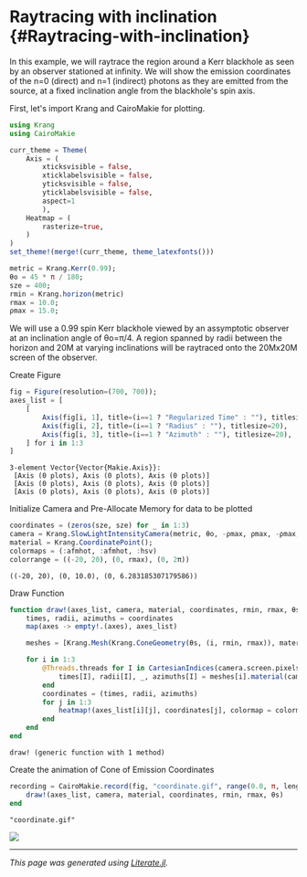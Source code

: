 


# Raytracing with inclination {#Raytracing-with-inclination}

In this example, we will raytrace the region around a Kerr blackhole as seen by an observer stationed at infinity. We will show the emission coordinates of the n=0 (direct) and n=1 (indirect) photons as they are emitted from the source, at a fixed inclination angle from the blackhole's spin axis.

First, let's import Krang and CairoMakie for plotting.

```julia
using Krang
using CairoMakie

curr_theme = Theme(
    Axis = (
        xticksvisible = false,
        xticklabelsvisible = false,
        yticksvisible = false,
        yticklabelsvisible = false,
        aspect=1
        ),
    Heatmap = (
        rasterize=true,
    )
)
set_theme!(merge!(curr_theme, theme_latexfonts()))

metric = Krang.Kerr(0.99);
θo = 45 * π / 180;
sze = 400;
rmin = Krang.horizon(metric)
rmax = 10.0;
ρmax = 15.0;
```


We will use a 0.99 spin Kerr blackhole viewed by an assymptotic observer at an inclination angle of θo=π/4. A region spanned by radii between the horizon and 20M at varying inclinations will be raytraced onto the 20Mx20M screen of the observer.

Create Figure

```julia
fig = Figure(resolution=(700, 700));
axes_list = [
    [
        Axis(fig[i, 1], title=(i==1 ? "Regularized Time" : ""), titlesize=20, ylabel=(i==1 ? L"n=0" : i==2 ? L"n=1" : L"n=2"), ylabelsize=20),
        Axis(fig[i, 2], title=(i==1 ? "Radius" : ""), titlesize=20),
        Axis(fig[i, 3], title=(i==1 ? "Azimuth" : ""), titlesize=20),
    ] for i in 1:3
]
```


```
3-element Vector{Vector{Makie.Axis}}:
 [Axis (0 plots), Axis (0 plots), Axis (0 plots)]
 [Axis (0 plots), Axis (0 plots), Axis (0 plots)]
 [Axis (0 plots), Axis (0 plots), Axis (0 plots)]
```


Initialize Camera and Pre-Allocate Memory for data to be plotted

```julia
coordinates = (zeros(sze, sze) for _ in 1:3)
camera = Krang.SlowLightIntensityCamera(metric, θo, -ρmax, ρmax, -ρmax, ρmax, sze);
material = Krang.CoordinatePoint();
colormaps = (:afmhot, :afmhot, :hsv)
colorrange = ((-20, 20), (0, rmax), (0, 2π))
```


```
((-20, 20), (0, 10.0), (0, 6.283185307179586))
```


Draw Function

```julia
function draw!(axes_list, camera, material, coordinates, rmin, rmax, θs)
    times, radii, azimuths = coordinates
    map(axes -> empty!.(axes), axes_list)

    meshes = [Krang.Mesh(Krang.ConeGeometry(θs, (i, rmin, rmax)), material) for i in 0:2]

    for i in 1:3
        @Threads.threads for I in CartesianIndices(camera.screen.pixels)
            times[I], radii[I], _, azimuths[I] = meshes[i].material(camera.screen.pixels[I], meshes[i].geometry)
        end
        coordinates = (times, radii, azimuths)
        for j in 1:3
            heatmap!(axes_list[i][j], coordinates[j], colormap = colormaps[j], colorrange=colorrange[j])
        end
    end
end
```


```
draw! (generic function with 1 method)
```


Create the animation of Cone of Emission Coordinates

```julia
recording = CairoMakie.record(fig, "coordinate.gif", range(0.0, π, length=180), framerate=12) do θs
    draw!(axes_list, camera, material, coordinates, rmin, rmax, θs)
end
```


```
"coordinate.gif"
```



![](coordinate.gif)



---


_This page was generated using [Literate.jl](https://github.com/fredrikekre/Literate.jl)._
